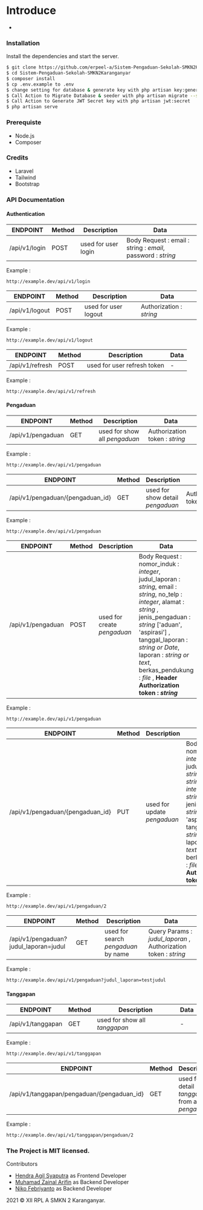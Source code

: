 # Introduce
-

### Installation

Install the dependencies and start the server.

```sh
$ git clone https://github.com/erpeel-a/Sistem-Pengaduan-Sekolah-SMKN2Karanganyar.git
$ cd Sistem-Pengaduan-Sekolah-SMKN2Karanganyar
$ composer install
$ cp .env.example to .env
$ change setting for database & generate key with php artisan key:generate
$ Call Action to Migrate Database & seeder with php artisan migrate --seed
$ Call Action to Generate JWT Secret key with php artisan jwt:secret
$ php artisan serve
```

### Prerequiste

  - Node.js 
  - Composer 

### Credits

  - Laravel  
  - Tailwind 
  - Bootstrap 

### API Documentation


#### Authentication

| ENDPOINT                      | Method | Description                                  | Data                                                                                             |
| ------------------------- | ------ | -------------------------------------------- | ------------------------------------------------------------------------------------------------ |
| /api/v1/login           | POST   | used for user login        | Body  Request : email : string : _email_, password : _string_                                 |

Example :
```bash
http://example.dev/api/v1/login
```

| ENDPOINT                      | Method | Description                                  | Data                                                                                             |
| ------------------------- | ------ | -------------------------------------------- | ------------------------------------------------------------------------------------------------ |
| /api/v1/logout           | POST   | used for user logout        | Authorization : _string_                             |

Example :
```bash
http://example.dev/api/v1/logout
```


| ENDPOINT                      | Method | Description                                  | Data                                                                                             |
| ------------------------- | ------ | -------------------------------------------- | ------------------------------------------------------------------------------------------------ |
| /api/v1/refresh           | POST   | used for user refresh token        | -                            |

Example :
```bash
http://example.dev/api/v1/refresh
```

#### Pengaduan

| ENDPOINT                      | Method | Description                                  | Data                                                                                             |
| ------------------------- | ------ | -------------------------------------------- | ------------------------------------------------------------------------------------------------ |
| /api/v1/pengaduan           | GET   | used for show all _pengaduan_       | Authorization token : _string_                                   |

Example :
```bash
http://example.dev/api/v1/pengaduan
```

| ENDPOINT                      | Method | Description                                  | Data                                                                                             |
| ------------------------- | ------ | -------------------------------------------- | ------------------------------------------------------------------------------------------------ |
| /api/v1/pengaduan/{pengaduan_id}           | GET   | used for show detail _pengaduan_       | Authorization token : _string_                                 |

Example :
```bash
http://example.dev/api/v1/pengaduan
```


| ENDPOINT                      | Method | Description                                  | Data                                                                                             |
| ------------------------- | ------ | -------------------------------------------- | ------------------------------------------------------------------------------------------------ |
| /api/v1/pengaduan          | POST   | used for create _pengaduan_       | Body Request :  nomor_induk : _integer_, judul_laporan : _string_, email  : _string_, no_telp : _integer_, alamat : _string_ , jenis_pengaduan : _string_ ['aduan', 'aspirasi'] , tanggal_laporan : _string or Date_, laporan : _string or text_, berkas_pendukung : _file_ , __Header  Authorization token : _string___                       |

Example :
```bash
http://example.dev/api/v1/pengaduan
```

| ENDPOINT                      | Method | Description                                  | Data                                                                                             |
| ------------------------- | ------ | -------------------------------------------- | ------------------------------------------------------------------------------------------------ |
| /api/v1/pengaduan/{pengaduan_id}         | PUT   | used for update _pengaduan_       | Body Request :  nomor_induk : _integer_, judul_laporan : _string_, email  : _string_, no_telp : _integer_, alamat : _string_ , jenis_pengaduan : _string_ ['aduan', 'aspirasi'] , tanggal_laporan : _string or Date_, laporan : _string or text_, berkas_pendukung : _file_ , __Header  Authorization token : _string___,                        |

Example :
```bash
http://example.dev/api/v1/pengaduan/2
```

| ENDPOINT                      | Method | Description                                  | Data                                                                                             |
| ------------------------- | ------ | -------------------------------------------- | ------------------------------------------------------------------------------------------------ |
| /api/v1/pengaduan?judul_laporan=judul         | GET   | used for search _pengaduan_ by name    | Query Params : _judul_laporan_ , Authorization token : _string_                                   |

Example :
```bash
http://example.dev/api/v1/pengaduan?judul_laporan=testjudul
```

#### Tanggapan

| ENDPOINT                      | Method | Description                                  | Data                                                                                             |
| ------------------------- | ------ | -------------------------------------------- | ------------------------------------------------------------------------------------------------ |
| /api/v1/tanggapan          | GET   | used for show all _tanggapan_       | -                                 |

Example :
```bash
http://example.dev/api/v1/tanggapan
```


| ENDPOINT                      | Method | Description                                  | Data                                                                                             |
| ------------------------- | ------ | -------------------------------------------- | ------------------------------------------------------------------------------------------------ |
| /api/v1/tanggapan/pengaduan/{pengaduan_id}          | GET   | used for detail _tanggapan_ from a _pengaduan_      | Authorization token : _string_                                    |

Example :
```bash
http://example.dev/api/v1/tanggapan/pengaduan/2
```

### The Project is MIT licensed.

Contributors

-   [Hendra Agil Syaputra](https://github.com/hendraaagil) as Frontend Developer
-   [Muhamad Zainal Arifin](https://github.com/Zainal21) as Backend Developer
-   [Niko Febriyanto](https://github.com/NFebri) as Backend Developer

2021 © XII RPL A SMKN 2 Karanganyar.
